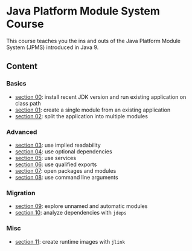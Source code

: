 # Java Platform Module System Course

This course teaches you the ins and outs of the Java Platform Module System (JPMS) introduced in Java 9.

## Content

### Basics

* [section 00](00-class-path): install recent JDK version and run existing application on class path
* [section 01](01-single-module): create a single module from an existing application
* [section 02](02-multiple-modules): split the application into multiple modules

### Advanced

* [section 03](03-implied-readability): use implied readability
* [section 04](04-optional-dependencies): use optional dependencies
* [section 05](05-services): use services
* [section 06](06-qualified-exports): use qualified exports
* [section 07](07-open-packages-modules): open packages and modules
* [section 08](08-command-line-arguments): use command line arguments

### Migration

* [section 09](09-unnamed-automatic-modules): explore unnamed and automatic modules
* [section 10](10-jdeps): analyze dependencies with `jdeps`

### Misc

* [section 11](11-jlink): create runtime images with `jlink`

